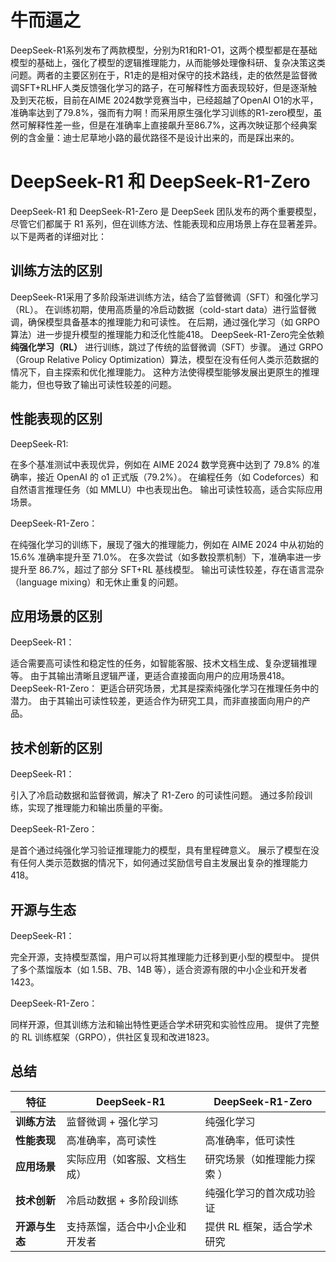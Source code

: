 # 牛而逼之
DeepSeek-R1系列发布了两款模型，分别为R1和R1-O1，这两个模型都是在基础模型的基础上，强化了模型的逻辑推理能力，从而能够处理像科研、复杂决策这类问题。两者的主要区别在于，R1走的是相对保守的技术路线，走的依然是监督微调SFT+RLHF人类反馈强化学习的路子，在可解释性方面表现较好，但是逐渐触及到天花板，目前在AIME 2024数学竞赛当中，已经超越了OpenAI O1的水平，准确率达到了79.8%，强而有力啊！而采用原生强化学习训练的R1-zero模型，虽然可解释性差一些，但是在准确率上直接飙升至86.7%，这再次映证那个经典案例的含金量：迪士尼草地小路的最优路径不是设计出来的，而是踩出来的。
# DeepSeek-R1 和 DeepSeek-R1-Zero
DeepSeek-R1 和 DeepSeek-R1-Zero 是 DeepSeek 团队发布的两个重要模型，尽管它们都属于 R1 系列，但在训练方法、性能表现和应用场景上存在显著差异。以下是两者的详细对比：
## 训练方法的区别
DeepSeek-R1采用了多阶段渐进训练方法，结合了监督微调（SFT）和强化学习（RL）。
在训练初期，使用高质量的冷启动数据（cold-start data）进行监督微调，确保模型具备基本的推理能力和可读性。
在后期，通过强化学习（如 GRPO 算法）进一步提升模型的推理能力和泛化性能418。
DeepSeek-R1-Zero完全依赖 **纯强化学习（RL）** 进行训练，跳过了传统的监督微调（SFT）步骤。
通过 GRPO（Group Relative Policy Optimization）算法，模型在没有任何人类示范数据的情况下，自主探索和优化推理能力。
这种方法使得模型能够发展出更原生的推理能力，但也导致了输出可读性较差的问题。
## 性能表现的区别
DeepSeek-R1:  

在多个基准测试中表现优异，例如在 AIME 2024 数学竞赛中达到了 79.8% 的准确率，接近 OpenAI 的 o1 正式版（79.2%）。
在编程任务（如 Codeforces）和自然语言推理任务（如 MMLU）中也表现出色。
输出可读性较高，适合实际应用场景。

DeepSeek-R1-Zero：

在纯强化学习的训练下，展现了强大的推理能力，例如在 AIME 2024 中从初始的 15.6% 准确率提升至 71.0%。
在多次尝试（如多数投票机制）下，准确率进一步提升至 86.7%，超过了部分 SFT+RL 基线模型。
输出可读性较差，存在语言混杂（language mixing）和无休止重复的问题。

## 应用场景的区别
DeepSeek-R1：

适合需要高可读性和稳定性的任务，如智能客服、技术文档生成、复杂逻辑推理等。
由于其输出清晰且逻辑严谨，更适合直接面向用户的应用场景418。
DeepSeek-R1-Zero：
更适合研究场景，尤其是探索纯强化学习在推理任务中的潜力。
由于其输出可读性较差，更适合作为研究工具，而非直接面向用户的产品。

## 技术创新的区别

DeepSeek-R1：

引入了冷启动数据和监督微调，解决了 R1-Zero 的可读性问题。
通过多阶段训练，实现了推理能力和输出质量的平衡。

DeepSeek-R1-Zero：

是首个通过纯强化学习验证推理能力的模型，具有里程碑意义。
展示了模型在没有任何人类示范数据的情况下，如何通过奖励信号自主发展出复杂的推理能力418。
## 开源与生态

DeepSeek-R1：

完全开源，支持模型蒸馏，用户可以将其推理能力迁移到更小型的模型中。
提供了多个蒸馏版本（如 1.5B、7B、14B 等），适合资源有限的中小企业和开发者1423。

DeepSeek-R1-Zero：

同样开源，但其训练方法和输出特性更适合学术研究和实验性应用。
提供了完整的 RL 训练框架（GRPO），供社区复现和改进1823。

## 总结

| 特征 | DeepSeek-R1 | DeepSeek-R1-Zero|
|---|---|---| 
|**训练方法**       | 监督微调 + 强化学习| 纯强化学习| 
|**性能表现**       | 高准确率，高可读性  | 高准确率，低可读性 |
| **应用场景**       | 实际应用（如客服、文档生成）| 研究场景（如推理能力探索 ）|
|**技术创新**       | 冷启动数据 + 多阶段训练 | 纯强化学习的首次成功验证 |   
| **开源与生态**     | 支持蒸馏，适合中小企业和开发者 | 提供 RL 框架，适合学术研究 |
